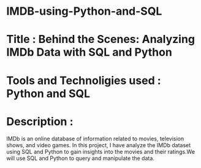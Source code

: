 # IMDB-using-Python-and-SQL

# Title : Behind the Scenes: Analyzing IMDb Data with SQL and Python

# Tools and Technoligies used : Python and SQL

# Description :
IMDb is an online database of information related to movies, television shows, and video games. In this project, I have analyze the IMDb dataset using SQL and Python to gain insights into the movies and their ratings.We will use SQL and Python to query and manipulate the data.

